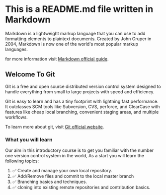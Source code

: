 # This is a README.md file written in Markdown

Markdown is a lightweight markup language that you can use to add formatting elements to plaintext documents. Created by John Gruper in 2004, Markdown is now one of the world's most popular markup languages.

for more information visit [Markdown official guide](https://www.markdownguide.org/basic-syntax/).

## Welcome To Git

Git is a free and open source distributed version control system designed to handle everything from small to large projects with speed and efficiency.

Git is easy to learn and has a tiny footprint with lightning fast performance. It outclasses SCM tools like Subversion, CVS, perforce, and ClearCase with features like cheap local branching, convenient staging areas, and multiple workflows.

To learn more about git, visit [Git official website](https://git-scm.com).

### What you will learn

Our aim in this introductory course is to get you familiar with the number one version control system in the world, As a start you will learn the following topics:

1. ✅ Create and manage your own local repository.
2. ✅ Add/Remove files and commit to the local master branch
3. ✅ Branching basics and techniques.
4. ✅ cloning into existing remote repositories and contribution basics.
